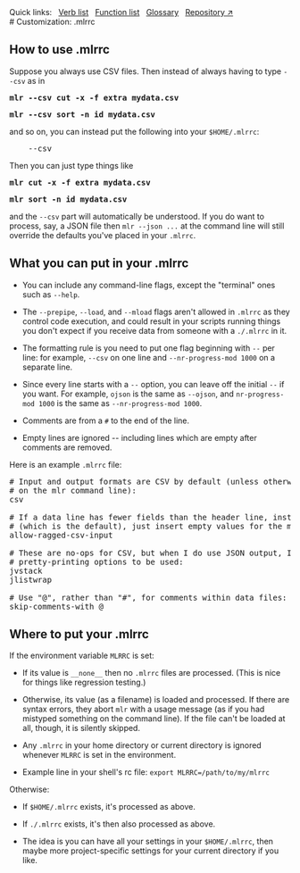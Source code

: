<!---  PLEASE DO NOT EDIT DIRECTLY. EDIT THE .md.in FILE PLEASE. --->
<div>
<span class="quicklinks">
Quick links:
&nbsp;
<a class="quicklink" href="../reference-verbs/index.html">Verb list</a>
&nbsp;
<a class="quicklink" href="../reference-dsl-builtin-functions/index.html">Function list</a>
&nbsp;
<a class="quicklink" href="../glossary/index.html">Glossary</a>
&nbsp;
<a class="quicklink" href="https://github.com/johnkerl/miller" target="_blank">Repository ↗</a>
</span>
</div>
# Customization: .mlrrc

## How to use .mlrrc

Suppose you always use CSV files. Then instead of always having to type `--csv` as in

<pre class="pre-highlight-non-pair">
<b>mlr --csv cut -x -f extra mydata.csv</b>
</pre>

<pre class="pre-highlight-non-pair">
<b>mlr --csv sort -n id mydata.csv</b>
</pre>

and so on, you can instead put the following into your `$HOME/.mlrrc`:

<pre class="pre-non-highlight-non-pair">
    --csv
</pre>

Then you can just type things like

<pre class="pre-highlight-non-pair">
<b>mlr cut -x -f extra mydata.csv</b>
</pre>

<pre class="pre-highlight-non-pair">
<b>mlr sort -n id mydata.csv</b>
</pre>

and the `--csv` part will automatically be understood. If you do want to process, say, a JSON file then `mlr --json ...` at the command line will still override the defaults you've placed in your `.mlrrc`.

## What you can put in your .mlrrc

* You can include any command-line flags, except the "terminal" ones such as `--help`.

* The `--prepipe`, `--load`, and `--mload` flags aren't allowed in `.mlrrc` as they control code execution, and could result in your scripts running things you don't expect if you receive data from someone with a `./.mlrrc` in it.

* The formatting rule is you need to put one flag beginning with `--` per line: for example, `--csv` on one line and `--nr-progress-mod 1000` on a separate line.

* Since every line starts with a `--` option, you can leave off the initial `--` if you want. For example, `ojson` is the same as `--ojson`, and `nr-progress-mod 1000` is the same as `--nr-progress-mod 1000`.

* Comments are from a `#` to the end of the line.

* Empty lines are ignored -- including lines which are empty after comments are removed.

Here is an example `.mlrrc` file:

<pre class="pre-non-highlight-non-pair">
# Input and output formats are CSV by default (unless otherwise specified
# on the mlr command line):
csv

# If a data line has fewer fields than the header line, instead of erroring
# (which is the default), just insert empty values for the missing ones:
allow-ragged-csv-input

# These are no-ops for CSV, but when I do use JSON output, I want these
# pretty-printing options to be used:
jvstack
jlistwrap

# Use "@", rather than "#", for comments within data files:
skip-comments-with @
</pre>

## Where to put your .mlrrc

If the environment variable `MLRRC` is set:

* If its value is `__none__` then no `.mlrrc` files are processed.  (This is nice for things like regression testing.)

* Otherwise, its value (as a filename) is loaded and processed. If there are syntax errors, they abort `mlr` with a usage message (as if you had mistyped something on the command line). If the file can't be loaded at all, though, it is silently skipped.

* Any `.mlrrc` in your home directory or current directory is ignored whenever `MLRRC` is set in the environment.

* Example line in your shell's rc file: `export MLRRC=/path/to/my/mlrrc`

Otherwise:

* If `$HOME/.mlrrc` exists, it's processed as above.

* If `./.mlrrc` exists, it's then also processed as above.

* The idea is you can have all your settings in your `$HOME/.mlrrc`, then maybe more project-specific settings for your current directory if you like.
